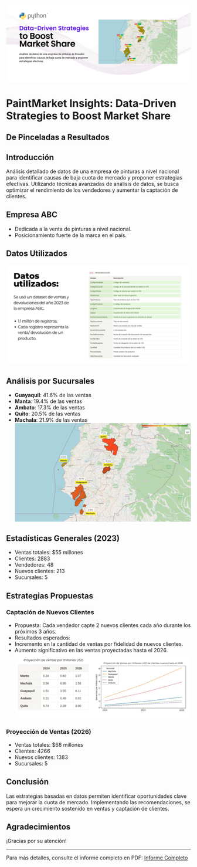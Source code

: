 ![Cover](data/images/Portadas%20GitHub.png)
# PaintMarket Insights: Data-Driven Strategies to Boost Market Share

## De Pinceladas a Resultados

## Introducción

Análisis detallado de datos de una empresa de pinturas a nivel nacional para identificar causas de baja cuota de mercado y proponer estrategias efectivas. Utilizando técnicas avanzadas de análisis de datos, se busca optimizar el rendimiento de los vendedores y aumentar la captación de clientes.

## Empresa ABC

- Dedicada a la venta de pinturas a nivel nacional.
- Posicionamiento fuerte de la marca en el país.

## Datos Utilizados
![Cover](data/images/dataset.png)
## Análisis por Sucursales

- **Guayaquil**: 41.6% de las ventas
- **Manta**: 19.4% de las ventas
- **Ambato**: 17.3% de las ventas
- **Quito**: 20.5% de las ventas
- **Machala**: 21.9% de las ventas
![Cover](data/images/map_metrics.png)

## Estadísticas Generales (2023)

- Ventas totales: $55 millones
- Clientes: 2883
- Vendedores: 48
- Nuevos clientes: 213
- Sucursales: 5

## Estrategias Propuestas

### Captación de Nuevos Clientes

- Propuesta: Cada vendedor capte 2 nuevos clientes cada año durante los próximos 3 años.
- Resultados esperados:
- Incremento en la cantidad de ventas por fidelidad de nuevos clientes.
- Aumento significativo en las ventas proyectadas hasta el 2026.
![Cover](data/images/prediction.png)

### Proyección de Ventas (2026)

- Ventas totales: $68 millones
- Clientes: 4266
- Nuevos clientes: 1383
- Sucursales: 5

## Conclusión

Las estrategias basadas en datos permiten identificar oportunidades clave para mejorar la cuota de mercado. Implementando las recomendaciones, se espera un crecimiento sostenido en ventas y captación de clientes.

## Agradecimientos

¡Gracias por su atención!

---

Para más detalles, consulte el informe completo en PDF: [Informe Completo](/Presentacion%20Proyecto.pdf)